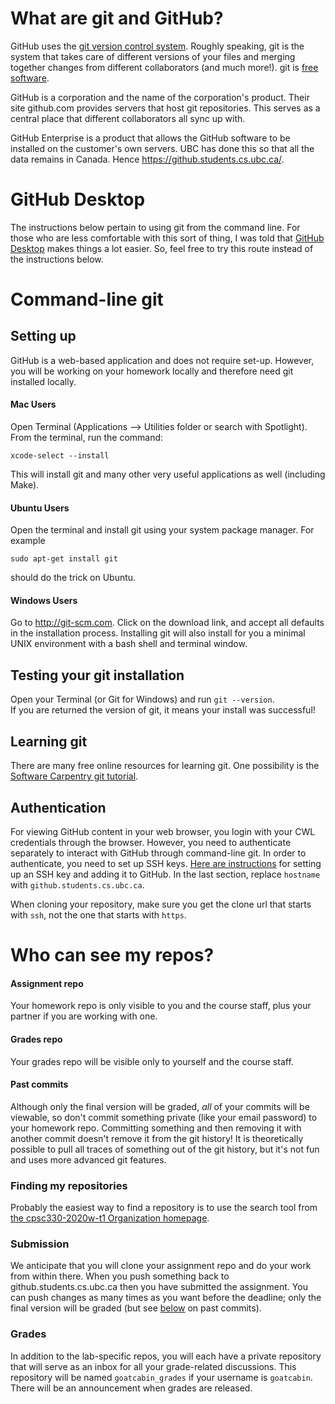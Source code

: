 # What are git and GitHub?

GitHub uses the [git version control system](https://en.wikipedia.org/wiki/Git). Roughly speaking, git is the system that 
takes care of different versions of your files and merging together changes from different collaborators (and much more!). 
git is [free software](https://en.wikipedia.org/wiki/Free_software). 

GitHub is a corporation and the name of the corporation's product. Their site github.com provides servers that host git
repositories. This serves as a central place that different collaborators all sync up with. 

GitHub Enterprise is a product
that allows the GitHub software to be installed on the customer's own servers. UBC has done this so that all the data remains
in Canada. Hence https://github.students.cs.ubc.ca/.

# GitHub Desktop

The instructions below pertain to using git from the command line. For those who are less comfortable with this sort of thing, I was told that [GitHub Desktop](https://desktop.github.com/) makes things a lot easier. So, feel free to try this route instead of the instructions below.

# Command-line git

## Setting up

GitHub is a web-based application and does not require set-up. However, you will be working on your homework locally
and therefore need git installed locally. 

#### Mac Users

Open Terminal (Applications –> Utilities folder or search with Spotlight). From the terminal, run the command:

```
xcode-select --install
```

This will install git and many other very useful applications as well (including Make).

#### Ubuntu Users

Open the terminal and install git using your system package manager. For example

```
sudo apt-get install git
```

should do the trick on Ubuntu.

#### Windows Users

Go to http://git-scm.com. Click on the download link, and accept all defaults in the installation process. 
Installing git will also install for you a minimal UNIX environment with a bash shell and terminal window. 


## Testing your git installation

Open your Terminal (or Git for Windows) and run `git --version`.  
If you are returned the version of git, it means your install was successful!

## Learning git

There are many free online resources for learning git. One possibility is the [Software Carpentry git tutorial](https://swcarpentry.github.io/git-novice/). 

## Authentication

For viewing GitHub content in your web browser, you login with your CWL credentials through the browser. However, you need
to authenticate separately to interact with GitHub through command-line git. In order to authenticate, you need to set up SSH keys.
[Here are instructions](https://help.github.com/en/enterprise/2.19/admin/installation/upgrading-github-enterprise-server) for setting up an SSH key and adding it to GitHub. In the last section, replace `hostname` with `github.students.cs.ubc.ca`. 

When cloning your repository, make sure you get the clone url that starts with `ssh`, not the one that starts with `https`.

# Who can see my repos?

#### Assignment repo
Your homework repo is only visible to you and the course staff, plus your partner if you are working with one.

#### Grades repo
Your grades repo will be visible only to yourself and the course staff.

#### Past commits
Although only the final version will be graded, _all_ of your commits will be viewable, so don't commit something
private (like your email password) to your homework repo. Committing something and then removing it
with another commit doesn't remove it from the git history! It is theoretically possible to pull all traces of
something out of the git history, but it's not fun and uses more advanced git features.

### Finding my repositories

Probably the easiest way to find a repository is to use the search tool from [the cpsc330-2020w-t1 Organization homepage](https://github.students.cs.ubc.ca/cpsc330-2020w-t1).

### Submission
We anticipate that you will clone your assignment repo and do your work from
within there. When you push something back to github.students.cs.ubc.ca then you have submitted the assignment.
You can push changes as many times as you want before the deadline; only the final version will be graded (but see [below](homework_instructions.md#past-commits) on past commits).

### Grades
In addition to the lab-specific repos, you will each have a private repository that will serve as
an inbox for all your grade-related discussions. This repository will be named `goatcabin_grades` if your username is `goatcabin`. There will be an announcement when grades are released. 
